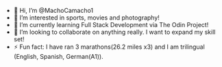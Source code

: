 - 👋 Hi, I’m @MachoCamacho1
- 👀 I’m interested in sports, movies and photography!
- 🌱 I’m currently learning Full Stack Development via The Odin Project!
- 💞️ I’m looking to collaborate on anything really. I want to expand my skill set!
- ⚡ Fun fact: I have ran 3 marathons(26.2 miles x3) and I am trilingual (English, Spanish, German(A1)).

<!---
MachoCamacho1/MachoCamacho1 is a ✨ special ✨ repository because its `README.md` (this file) appears on your GitHub profile.
You can click the Preview link to take a look at your changes.
--->
